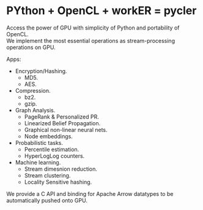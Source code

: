# PYthon + OpenCL + workER = pycler

Access the power of GPU with simplicity of Python and portability of OpenCL.<br/>
We implement the most essential operations as stream-processing operations on GPU.

Apps:
- Encryption/Hashing.
  - MD5.
  - AES.
- Compression.
  - bz2.
  - gzip.
- Graph Analysis.
  - PageRank & Personalized PR.
  - Linearized Belief Propagation.
  - Graphical non-linear neural nets.
  - Node embeddings.
- Probabilistic tasks.
  - Percentile estimation.
  - HyperLogLog counters.
- Machine learning.
  - Stream dimesnion reduction.
  - Stream clustering.
  - Locality Sensitive hashing.
  

We provide a C API and binding for Apache Arrow datatypes to be automatically pushed onto GPU.

